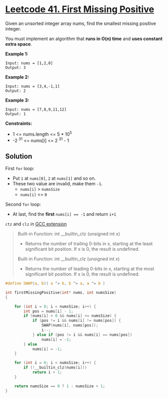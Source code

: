 # [Leetcode 41. First Missing Positive](https://leetcode.com/problems/first-missing-positive/)
Given an unsorted integer array nums, find the smallest missing positive integer.

You must implement an algorithm that **runs in O(n) time** and **uses constant extra space**.

**Example 1:**
```
Input: nums = [1,2,0]
Output: 3
```
**Example 2:**
```
Input: nums = [3,4,-1,1]
Output: 2
```
**Example 3:**
```
Input: nums = [7,8,9,11,12]
Output: 1
```
**Constraints:**
- 1 <= nums.length <= 5 * 10<sup>5</sup> 
- -2 <sup>31</sup> <= nums[i] <= 2 <sup>31</sup> - 1

## Solution
First `for` loop:
- Put `1` at `nums[0]`, `2` at `nums[1]` and so on.
- These two value are invalid, make them `-1`.
    - `nums[i]` > `numsSize`
    - `nums[i]` <= `0`

Second `for` loop:
- At last, find the **first** `nums[i] == -1` and return `i+1`

`ctz` and `clz` in [GCC extension](https://gcc.gnu.org/onlinedocs/gcc/Other-Builtins.html)

> Built-in Function: int __builtin_ctz (unsigned int x)
> * Returns the number of trailing 0-bits in x, starting at the least significant bit position. If x is 0, the result is undefined.  
>
> Built-in Function: int __builtin_clz (unsigned int x)
> * Returns the number of leading 0-bits in x, starting at the most significant bit position. If x is 0, the result is undefined.
```c
#define SWAP(a, b)( a ^= b, b ^= a, a ^= b )

int firstMissingPositive(int* nums, int numsSize)
{

    for (int i = 0; i < numsSize; i++) {
        int pos = nums[i] - 1;
        if (nums[i] > 0 && nums[i] <= numsSize) {
            if (pos != i && nums[i] != nums[pos]) {
                SWAP(nums[i], nums[pos]);
                i--;
            } else if (pos != i && nums[i] == nums[pos])
                nums[i] = -1;
        } else
            nums[i] = -1;
    }

    for (int i = 0; i < numsSize; i++) {
        if (!__builtin_clz(nums[i]))
            return i + 1;
    }

    return numsSize == 0 ? 1 : numsSize + 1;
}
```

